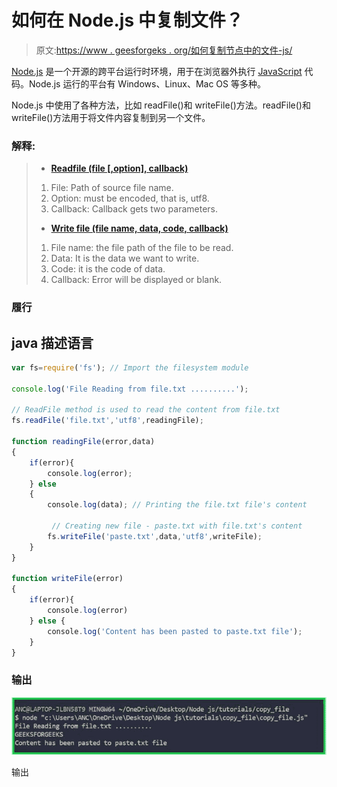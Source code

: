 # 如何在 Node.js 中复制文件？

> 原文:[https://www . geesforgeks . org/如何复制节点中的文件-js/](https://www.geeksforgeeks.org/how-to-copy-a-file-in-node-js/)

[Node.js](https://www.geeksforgeeks.org/introduction-to-nodejs/) 是一个开源的跨平台运行时环境，用于在浏览器外执行 [JavaScript](https://www.geeksforgeeks.org/JavaScript-tutorial/) 代码。Node.js 运行的平台有 Windows、Linux、Mac OS 等多种。

Node.js 中使用了各种方法，比如 readFile()和 writeFile()方法。readFile()和 writeFile()方法用于将文件内容复制到另一个文件。

### 解释:

> *   [**Readfile (file [,option], callback)**](https://www.geeksforgeeks.org/node-js-fs-readfile-method/)
> 
> 1.  File: Path of source file name.
> 2.  Option: must be encoded, that is, utf8.
> 3.  Callback: Callback gets two parameters.
> 
> *   [**Write file (file name, data, code, callback)**](https://www.geeksforgeeks.org/node-js-fs-writefile-method/)
> 
> 1.  File name: the file path of the file to be read.
> 2.  Data: It is the data we want to write.
> 3.  Code: it is the code of data.
> 4.  Callback: Error will be displayed or blank.

### 履行

## java 描述语言

```js
var fs=require('fs'); // Import the filesystem module

console.log('File Reading from file.txt ..........');

// ReadFile method is used to read the content from file.txt
fs.readFile('file.txt','utf8',readingFile);

function readingFile(error,data)
{
    if(error){
        console.log(error);
    } else
    {
        console.log(data); // Printing the file.txt file's content

         // Creating new file - paste.txt with file.txt's content
        fs.writeFile('paste.txt',data,'utf8',writeFile);
    } 
}

function writeFile(error)
{
    if(error){
        console.log(error)
    } else {
        console.log('Content has been pasted to paste.txt file');
    }
}
```

### 输出

![](img/a2a37138091af51874e414c52a19b0d7.png)

输出
